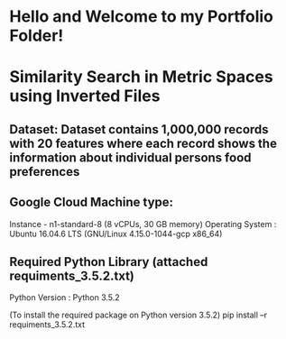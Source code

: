 # Hello and Welcome to my Portfolio Folder!

# Similarity Search in Metric Spaces using Inverted Files

## Dataset: Dataset contains 1,000,000 records with 20 features where each record shows the information about individual persons food preferences

## Google Cloud Machine type: 
Instance - n1-standard-8 (8 vCPUs, 30 GB memory)
Operating System : Ubuntu 16.04.6 LTS (GNU/Linux 4.15.0-1044-gcp x86_64)

## Required Python Library (attached requiments_3.5.2.txt)
Python Version : Python 3.5.2

(To install the required package on Python version 3.5.2)
pip install –r requiments_3.5.2.txt
